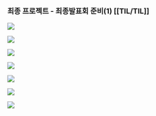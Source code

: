 ### 최종 프로젝트 - 최종발표회 준비(1) [[TIL/TIL]]

[![](https://blogger.googleusercontent.com/img/b/R29vZ2xl/AVvXsEhbqhe1lqJPMk4EZOKDqKKn17IGB3xICvf_w449zi-Ae6_2QLE-ka3kRh5EbOPv_E2qE8gOa4TxTsMCnH9Xz-Vg2M3eqPOzZ3YWjOHhCd4fmnKSDxtDSMMbwUQlEaVokSgPp73j3VNSYdIdYv1TOajVRFDuod1cFqPVc2gM9vgzudYOQoDdPTCYFPYLTL77/s320/%EC%8A%A4%ED%81%AC%EB%A6%B0%EC%83%B7%202024-03-04%20210553.png)](https://www.blogger.com/blog/post/edit/3583706664799492072/2656217160866635343#)

  

[![](https://blogger.googleusercontent.com/img/b/R29vZ2xl/AVvXsEi308vPsj-5HF7QOfL-GuaSdS3cU5WHxI7zHr08qq3jkEe7xDhR470I37R8J9-Lssw_fxR7ZHBTz_XmlMxcUcnmqiNG2PQ53qlN_bwLezsSlBwsSn2Z_BNEWlTUHJP0Z9aoMNrZ_8fg71qaP52CrEGOKD-PBQieS9Dwfyt9zO2eFQaOMn2XdNHX7zxNz0Jr/s320/%EC%8A%A4%ED%81%AC%EB%A6%B0%EC%83%B7%202024-03-04%20210603.png)](https://www.blogger.com/blog/post/edit/3583706664799492072/2656217160866635343#)

  

[![](https://blogger.googleusercontent.com/img/b/R29vZ2xl/AVvXsEifOtYZIBrb0B0e8G1HRz8NaCARmqtBjfpAsVU85nUXXcZkH-OxtMsn8HBxK8miPYzNEZ9kD6IdiYGPRIGzHQY2SG1EtYTp2wlGlvPaHOUrB8-Ps5iy8Dw1ipcpzSTD0Ihyphenhypheno9Iovq2ai4c3ANzuLQAYIRS81Lm0_Q5Snz8K4V-g6wzq2jNP8Zg9WtqqGhF6/s320/%EC%8A%A4%ED%81%AC%EB%A6%B0%EC%83%B7%202024-03-04%20210618.png)](https://www.blogger.com/blog/post/edit/3583706664799492072/2656217160866635343#)

  

[![](https://blogger.googleusercontent.com/img/b/R29vZ2xl/AVvXsEhUJhQN-dVTs1bM_j8S-joY6hzw-AKM-7T1BPt8ri-ewgBhsGvSMgv14kbdL6I10MfLMgxR0w6uMz0PhX9b7RPHjffE28S0WHtR3zcgjFvjFwiRC-U5Dovn1rDvw2cVIA9t5wbpIW5TBKR5hKDK73hGJ46qQpphK1KeIx1B-hhZTJCL1o3lyfbnb-puzwjd/s320/%EC%8A%A4%ED%81%AC%EB%A6%B0%EC%83%B7%202024-03-04%20175504.png)](https://www.blogger.com/blog/post/edit/3583706664799492072/2656217160866635343#)

[![](https://blogger.googleusercontent.com/img/b/R29vZ2xl/AVvXsEgPcteVBZlNXdtqRITMC42ivoFUAdq3jZJh_LGQep6PdiBNFu5JwLjjiQOdsIzPyYiukGW9th_IxGsMBQSqCPLjGaqIxIU25wWVsuI0-tkeimQbzHxPcjmt9-c6B8xX6rYWU8HqyWsKYjLGG-WONGisipGNW3O-bdpcPJsIUNJNBZTmWB-6Xa2vceiis5ne/s320/%EC%8A%A4%ED%81%AC%EB%A6%B0%EC%83%B7%202024-03-04%20210635.png)](https://www.blogger.com/blog/post/edit/3583706664799492072/2656217160866635343#)

  

[![](https://blogger.googleusercontent.com/img/b/R29vZ2xl/AVvXsEhUjRmLl1C4FhbXTGS8MYYyXB3A5UpWIe1FXCApVLG4SgtyiIanN1-K9k_cVGrFkKeZyW6x5Q2RMHEBQbSTa2ezlwUY-WHuYxS2RaRk_-X8kKOc9ww82hyphenhyphenrTyBU_j5xF-paPQPS4wIXfXcCgVa3bVjZT0lYdDDaQnyBNQNqTNG8A7Xk_HUliZDZu9g761GL/s320/%EC%8A%A4%ED%81%AC%EB%A6%B0%EC%83%B7%202024-03-04%20210658.png)](https://www.blogger.com/blog/post/edit/3583706664799492072/2656217160866635343#)

  

[![](https://blogger.googleusercontent.com/img/b/R29vZ2xl/AVvXsEjSUyRoH-_b-RjwWtGW5WX8HeeorBnzf3Qd5bB2BZWx4CEb-NJdyHlgt3qm6C-b2oowodcCBn8gnbkA_rfvATw5gFR8IlhcR4-zr80JdiiBHarl2a-8z9yFTBI4VdTqt0GHokSt7WCn_HGVgai-qfKSVZQyTRYUO9FvgpjPpYoJSjsmR6mC44BGmQ1s6rhr/s320/%EC%8A%A4%ED%81%AC%EB%A6%B0%EC%83%B7%202024-03-04%20210704.png)](https://www.blogger.com/blog/post/edit/3583706664799492072/2656217160866635343#)